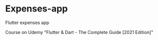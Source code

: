 # Expenses-app
Flutter expenses app

Course on Udemy "Flutter & Dart - The Complete Guide [2021 Edition]"
